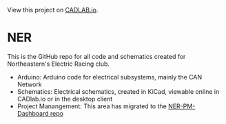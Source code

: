 View this project on [CADLAB.io](https://cadlab.io/project/23137/master/files). 

# NER
This is the GitHub repo for all code and schematics created for Northeastern's Electric Racing club.

- Arduino: Arduino code for electrical subsystems, mainly the CAN Network
- Schematics: Electrical schematics, created in KiCad, viewable online in CADlab.io or in the desktop client
- Project Manangement: This area has migrated to the [NER-PM-Dashboard repo](https://github.com/Northeastern-Electric-Racing/NER-PM-Dashboard) 
